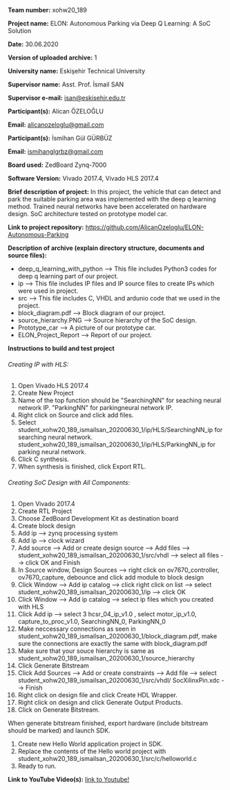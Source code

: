 **Team number:** xohw20_189

**Project name:** ELON: Autonomous Parking via Deep Q Learning: A SoC Solution

**Date:** 30.06.2020

**Version of uploaded archive:** 1

**University name:** Eskişehir Technical University

**Supervisor name:** Asst. Prof. İsmail SAN

**Supervisor e-mail:** isan@eskisehir.edu.tr

**Participant(s):** Alican ÖZELOĞLU

**Email:** alicanozeloglu@gmail.com

**Participant(s):** İsmihan Gül GÜRBÜZ

**Email:** ismihanglgrbz@gmail.com

**Board used:** ZedBoard Zynq-7000

**Software Version:** Vivado 2017.4, Vivado HLS 2017.4

**Brief description of project:** In this project, the vehicle that can detect and park the suitable parking area was implemented with the deep q learning method.
Trained neural networks have been accelerated on hardware design. SoC architecture tested on prototype model car.

**Link to project repository:** https://github.com/AlicanOzeloglu/ELON-Autonomous-Parking

**Description of archive (explain directory structure, documents and source files):**

* deep_q_learning_with_python --> This file includes Python3 codes for deep q learning part of our project.
* ip --> This file includes IP files and IP source files to create IPs which were used in project.
* src --> This file includes C, VHDL and ardunio code that we used in the project.
* block_diagram.pdf --> Block diagram of our project.
* source_hierarchy.PNG --> Source hierarchy of the SoC design.
* Prototype_car --> A picture of our prototype car.
* ELON_Project_Report --> Report of our project.


**Instructions to build and test project**
######  Creating IP with HLS: ######

1. Open Vivado HLS 2017.4
2. Create New Project
3. Name of the top function should be "SearchingNN" for seaching neural network IP.
				   "ParkingNN" for parkingneural network IP.
4. Right click on Source and click add files.
5. Select student_xohw20_189_ismailsan_20200630_1/ip/HLS/SearchingNN_ip for searching neural network.
       student_xohw20_189_ismailsan_20200630_1/ip/HLS/ParkingNN_ip for parking neural network.
6. Click C synthesis.
7. When synthesis is finished, click Export RTL.


######  Creating SoC Design with All Components:  ######
1. Open Vivado 2017.4
2. Create RTL Project
3. Choose ZedBoard Development Kit as destination board
4. Create block design
5. Add ip --> zynq processing system
6. Add ip --> clock wizard
7. Add source --> Add or create design source --> Add files --> student_xohw20_189_ismailsan_20200630_1/src/vhdl --> select all files --> click OK and Finish
8. In Source window, Design Sources --> right click on ov7670_controller, ov7670_capture, debounce and click add module to block design
9. Click Window --> Add ip catalog --> click right click on list --> select student_xohw20_189_ismailsan_20200630_1/ip --> click OK
10. Click Window --> Add ip catalog --> select ip files which you created with HLS
11. Click Add ip --> select 3 hcsr_04_ip_v1.0 , select motor_ip_v1.0, capture_to_proc_v1.0, SearchingNN_0, ParkingNN_0
12. Make neccessary connections as seen in student_xohw20_189_ismailsan_20200630_1/block_diagram.pdf, make sure the connections are exactly the same with block_diagram.pdf
13. Make sure that your souce hierarchy is same as student_xohw20_189_ismailsan_20200630_1/source_hierarchy
14. Click Generate Bitstream
15. Click Add Sources --> Add or create constraints --> Add file --> select student_xohw20_189_ismailsan_20200630_1/src/vhdl/ SocXilinxPin.xdc --> Finish
16. Right click on design file and click Create HDL Wrapper.
17. Right click on design and click Generate Output Products.
18. Click on Generate Bitstream.

When generate bitstream finished, export hardware (include bitstream should be marked) and launch SDK.

1. Create new Hello World application project in SDK.
2. Replace the contents of the Hello world project with student_xohw20_189_ismailsan_20200630_1/src/c/helloworld.c
3. Ready to run.

**Link to YouTube Video(s):** [link to Youtube!](https://www.youtube.com/watch?v=sdin0O2WmTE) 
